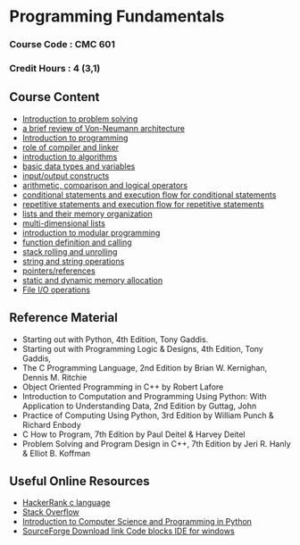 # Programming Fundamentals

### Course Code : CMC 601

### Credit Hours : 4 (3,1)

## Course Content

- [Introduction to problem solving](markdown/problemSolving.md)  
- [a brief review of Von-Neumann architecture](markdown/von-neumann.md)
- [Introduction to programming](markdown/intro2programming.md)
- [role of compiler and linker](markdown/source2exe.md)
- [introduction to algorithms](markdown/intro2Algo.md)
- [basic data types and variables](markdown/dataTypesVariables.md)
- [input/output constructs](markdown/ioconstructs.md)
- [arithmetic, comparison and logical operators](markdown/operators.md)
- [conditional statements and execution flow for conditional statements](markdown/conditionalStatements.md)
- [repetitive statements and execution flow for repetitive statements](markdown/repetitiveStatements.md)
- [lists and their memory organization](markdown/lists.md)
- [multi-dimensional lists](markdown/multiDlists.md)
- [introduction to modular programming](markdown/intro2ModProg.md)
- [function definition and calling](markdown/functions.md)
- [stack rolling and unrolling](markdown/stack.md)
- [string and string operations](markdown/gfmCCharNString.md)
- [pointers/references](markdown/pointers.md)
- [static and dynamic memory allocation](markdown/memory.md)
- [File I/O operations](markdown/fileio.md)


## Reference Material
- Starting out with Python, 4th Edition, Tony Gaddis.
- Starting out with Programming Logic & Designs, 4th Edition, Tony Gaddis,
- The C Programming Language, 2nd Edition by Brian W. Kernighan, Dennis M. Ritchie
- Object Oriented Programming in C++ by Robert Lafore
- Introduction to Computation and Programming Using Python: With Application to Understanding Data, 2nd Edition by Guttag, John
- Practice of Computing Using Python, 3rd Edition by William Punch & Richard Enbody
- C How to Program, 7th Edition by Paul Deitel & Harvey Deitel
- Problem Solving and Program Design in C++, 7th Edition by Jeri R. Hanly & Elliot B. Koffman

## Useful Online Resources
- [HackerRank c language](https://www.hackerrank.com/domains/c)
- [Stack Overflow ](https://stackoverflow.com/)
- [Introduction to Computer Science and Programming in Python](https://ocw.mit.edu/courses/electrical-engineering-and-computer-science/6-0001-introduction-to-computer-science-and-programming-in-python-fall-2016/)
- [SourceForge Download link Code blocks IDE for windows](https://sourceforge.net/projects/codeblocks/files/Binaries/20.03/Windows/codeblocks-20.03mingw-setup.exe)

